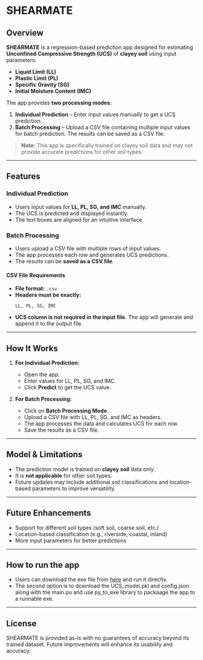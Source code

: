 # SHEARMATE

## Overview
**SHEARMATE** is a regression-based prediction app designed for estimating **Unconfined Compressive Strength (UCS)** of **clayey soil** using input parameters:

- **Liquid Limit (LL)**
- **Plastic Limit (PL)**
- **Specific Gravity (SG)**
- **Initial Moisture Content (IMC)**

The app provides **two processing modes**:
1. **Individual Prediction** – Enter input values manually to get a UCS prediction.
2. **Batch Processing** – Upload a CSV file containing multiple input values for batch prediction. The results can be saved as a CSV file.

> **Note:** This app is specifically trained on clayey soil data and may not provide accurate predictions for other soil types.

---

## Features
### Individual Prediction
- Users input values for **LL, PL, SG, and IMC** manually.
- The UCS is predicted and displayed instantly.
- The text boxes are aligned for an intuitive interface.

### Batch Processing
- Users upload a CSV file with multiple rows of input values.
- The app processes each row and generates UCS predictions.
- The results can be **saved as a CSV file**.

#### CSV File Requirements
- **File format:** `.csv`
- **Headers must be exactly:**  
  ```
  LL, PL, SG, IMC
  ```  
- **UCS column is not required in the input file.** The app will generate and append it to the output file.

---

## How It Works
1. **For Individual Prediction:**
   - Open the app.
   - Enter values for LL, PL, SG, and IMC.
   - Click **Predict** to get the UCS value.

2. **For Batch Processing:**
   - Click on **Batch Processing Mode**.
   - Upload a CSV file with LL, PL, SG, and IMC as headers.
   - The app processes the data and calculates UCS for each row.
   - Save the results as a CSV file.

---

## Model & Limitations
- The prediction model is trained on **clayey soil** data only.
- It is **not applicable** for other soil types.
- Future updates may include additional soil classifications and location-based parameters to improve versatility.

---

## Future Enhancements
* Support for different soil types (soft soil, coarse soil, etc.)  
* Location-based classification (e.g., riverside, coastal, inland)  
* More input parameters for better predictions  

---

## How to run the app
* Users can download the exe file from [here](https://github.com/bijoyfernandez/shearmate/releases/download/v0.1/ShearMate.exe) and run it directly.
* The second option is to download the UCS_model.pkl and config.json along with the main.pu and use py_to_exe library to packaage the app to a runnable exe.

---

## License
SHEARMATE is provided as-is with no guarantees of accuracy beyond its trained dataset. Future improvements will enhance its usability and accuracy.
